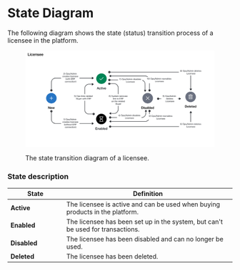 # State Diagram

The following diagram shows the state (status) transition process of a licensee in the platform.

<figure><img src="../../../../.gitbook/assets/state_diagram_licensee.png" alt=""><figcaption><p>The state transition diagram of a licensee.</p></figcaption></figure>

### State description

<table><thead><tr><th width="111">State</th><th>Definition</th></tr></thead><tbody><tr><td><strong>Active</strong></td><td>The licensee is active and can be used when buying products in the platform. </td></tr><tr><td><strong>Enabled</strong></td><td>The licensee has been set up in the system, but can't be used for transactions.</td></tr><tr><td><strong>Disabled</strong></td><td>The licensee has been disabled and can no longer be used.</td></tr><tr><td><strong>Deleted</strong></td><td>The licensee has been deleted.</td></tr></tbody></table>
